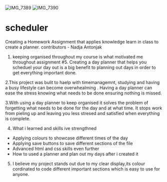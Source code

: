 ![IMG_7389](https://user-images.githubusercontent.com/79078061/113497187-e8253780-9544-11eb-8128-334f307b09e1.JPG)
![IMG_7390](https://user-images.githubusercontent.com/79078061/113497236-5ff36200-9545-11eb-861e-b7e41808b4c2.JPG)

# scheduler
Creating a Homework Assignment that applies knowledge learn in class to create a planner.
contributors - Nadja Antonjak

1. keeping organised throughout my course is what motivated me throughout assignment #5. Creating a day planner that helps you scheduel your day out is a big benefit to planning out days in order to get everything important done.

2.This project was bulit to haelp with timemanagemnt, studying and having a busy lifestyle can become overwhealming . Having a day planner can ease the stress knowing what needs to be done ensuring nothing is missed.

3.With using a day planner to keep organised it solves the problem of forgetting what needs to be done for the day and at what time. It stops work from pieling up and leaving you less stresed and satisfied when everything is complete.

4. What i learned and skills ive strengthned
- Applying colours to showcase different times of the day 
- Applying save buttons to save different sections of the file
- Advanced html and css skills even further
- How to used a planner and plan out my days after i created it 

5. I believe my project stands out due to my clear display,its colour cordinated to code different important sections which is easy to use for anyone.
